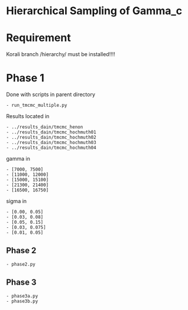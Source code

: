 # Hierarchical Sampling of Gamma_c

# Requirement
  
  Korali branch /hierarchy/ must be installed!!!!

# Phase 1

Done with scripts in parent directory

    - run_tmcmc_multiple.py

Results located in 

    - ../results_dain/tmcmc_henon
    - ../results_dain/tmcmc_hochmuth01
    - ../results_dain/tmcmc_hochmuth02
    - ../results_dain/tmcmc_hochmuth03
    - ../results_dain/tmcmc_hochmuth04

gamma in 
    
    - [7000, 7500]
    - [11000, 12000]
    - [15000, 15100]
    - [21300, 21400]
    - [16500, 16750]


sigma in

    - [0.00, 0.05]
    - [0.03, 0.08]
    - [0.05, 0.15]
    - [0.03, 0.075]
    - [0.01, 0.05]


## Phase 2

    - phase2.py

## Phase 3

    - phase3a.py
    - phase3b.py
